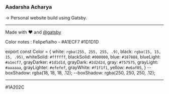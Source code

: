 ### Aadarsha Acharya


&rarr; Personal website build using Gatsby.




---

Made with ❤️ and [@gatsby](www.gatsby.com)

Color notes : Felipefialho - #A1ECF7 #1D1D1D

export const Color = {
  white: `rgba(255, 255, 255, .9)`,
  black: `rgba(15, 15, 15, .95)`,
  whiteSolid: `#ffffff`,
  blackSolid: `#000000`,
  blue: `#187888`,
  blueLight: `#a1ecf7`,
  grayDarker: `#1d1d1d`,
  grayDark: `#2d2d2d`,
  gray: `#757575`,
  grayLight: `#aaaaaa`,
  grayLighter: `#efefef`,
  grayWhite: `#f1f1f1`,
  yellow: `#e6af05`,
}
  --boxShadow: rgba(18, 18, 18, .12);      --boxShadow: rgba(250, 250, 250, .12);



---

#1A202C